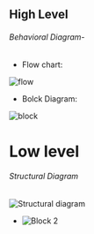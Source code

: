   
  ## High Level
 ###### Behavioral Diagram-
 * Flow chart:
 
  ![flow](https://user-images.githubusercontent.com/101030179/164615413-661b0281-2694-40ce-8f43-85edb1a6849b.png)
 
*  Bolck Diagram:
 
![block](https://user-images.githubusercontent.com/101030179/164615603-c2e0c1a8-9673-4d35-b488-388eea8b10fa.png)
 
# Low level

###### Structural Diagram 
![Structural diagram](https://user-images.githubusercontent.com/101030179/164615966-1aa4e7b1-0c5e-4116-bb22-7b75ecfc7bde.png)


 * ![Block 2](https://user-images.githubusercontent.com/101030179/164616494-40cba547-8114-4788-bb42-8bbe0c4187ef.png)

